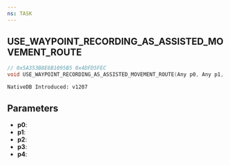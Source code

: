 ```yaml
---
ns: TASK
---
```

## USE_WAYPOINT_RECORDING_AS_ASSISTED_MOVEMENT_ROUTE

```c
// 0x5A353B8E6B1095B5 0x4DFD5FEC
void USE_WAYPOINT_RECORDING_AS_ASSISTED_MOVEMENT_ROUTE(Any p0, Any p1, Any p2, Any p3, Any p4);
```

```
NativeDB Introduced: v1207
```

## Parameters
* **p0**:
* **p1**:
* **p2**:
* **p3**:
* **p4**:
